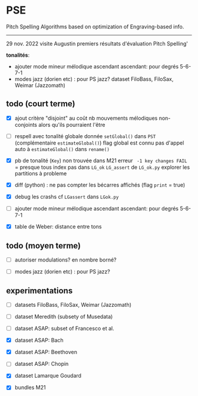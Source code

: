 # PSE
Pitch Spelling Algorithms
based on optimization of Engraving-based info.


---
29 nov. 2022
visite Augustin
premiers résultats d'évaluation Pitch Spelling'

**tonalités**:
- ajouter mode mineur mélodique ascendant
  ascendant: pour degrés 5-6-7-1
- modes jazz (dorien etc) : pour PS jazz?
  dataset FiloBass, FiloSax, Weimar (Jazzomath)



## todo (court terme)

- [x] ajout critère "disjoint" au coût 
     nb mouvements mélodiques non-conjoints alors qu'ils pourraient l'être

- [ ] respell avec tonalité globale donnée
      `setGlobal()` dans `PST` (complémentaire `estimateGlobal()`) 
      flag global est connu
      pas d'appel auto à  `estimateGlobal()` dans `rename()`

- [x] pb de tonalité (`Key`) non trouvée dans M21
      erreur ` -1 key changes FAIL` 
      = presque tous index pas dans  `LG_ok` `LG_assert`  de `LG_ok.py`
      explorer les partitions à probleme

- [x] diff (python) : ne pas compter les bécarres affichés (flag `print` = true)

- [x] debug les crashs 
      cf  `LGassert`   dans `LGok.py`

- [ ] ajouter mode mineur mélodique ascendant
  ascendant: pour degrés 5-6-7-1
  
- [x] table de Weber: distance entre tons  


## todo (moyen terme)

  
- [ ] autoriser modulations? en nombre borné?

- [ ] modes jazz (dorien etc) : pour PS jazz?


## experimentations

- [ ] datasets FiloBass, FiloSax, Weimar (Jazzomath)
- [ ] dataset Meredith (subsety of Musedata)
- [ ] dataset ASAP: subset of Francesco et al.  
- [x] dataset ASAP: Bach
- [x] dataset ASAP: Beethoven
- [ ] dataset ASAP: Chopin
- [x] dataset Lamarque Goudard
- [x] bundles M21


